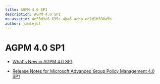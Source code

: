 ```yaml
---
title: AGPM 4.0 SP1
description: AGPM 4.0 SP1
ms.assetid: 4e55d9e6-635c-4ba6-acbb-ed1d1b580a5b
author: jamiejdt
---
```


# AGPM 4.0 SP1


-   [What's New in AGPM 4.0 SP1](whats-new-in-agpm-40-sp1.md)

-   [Release Notes for Microsoft Advanced Group Policy Management 4.0 SP1](release-notes-for-microsoft-advanced-group-policy-management-40-sp1.md)

 

 





